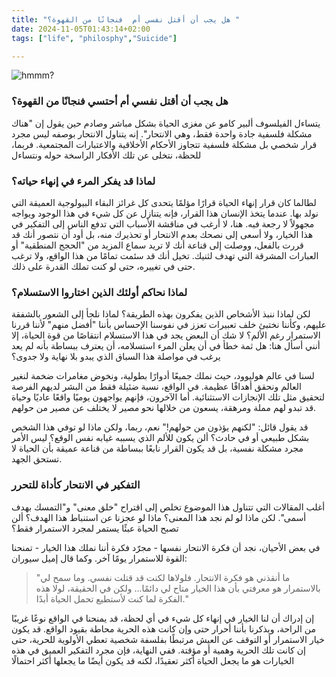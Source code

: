 ```yaml
---
title: "هل يجب أن أقتل نفسي أم  فنجانًا من القهوة؟ "
date: 2024-11-05T01:43:14+02:00
tags: ["life", "philosphy","Suicide"]

---
```

![hmmm?](/images/cofeez-.png)

### هل يجب أن أقتل نفسي أم أحتسي فنجانًا من القهوة؟

يتساءل الفيلسوف ألبير كامو عن مغزى الحياة بشكل مباشر وصادم حين يقول إن "هناك مشكلة فلسفية جادة واحدة فقط، وهي الانتحار". إنه يتناول الانتحار بوصفه ليس مجرد قرار شخصي بل مشكلة فلسفية تتجاوز الأحكام الأخلاقية والاعتبارات المجتمعية. فربما، للحظة، نتخلى عن تلك الأفكار الراسخة حوله ونتساءل
### لماذا قد يفكر المرء في إنهاء حياته؟

لطالما كان قرار إنهاء الحياة قرارًا مؤلمًا يتحدى كل غرائز البقاء البيولوجية العميقة التي نولد بها. عندما يتخذ الإنسان هذا القرار، فإنه يتنازل عن كل شيء في هذا الوجود ويواجه مجهولاً لا رجعة فيه. هنا، لا أرغب في مناقشة الأسباب التي تدفع الناس إلى التفكير في هذا الخيار، ولا أسعى إلى نصحك بعدم الانتحار أو تحذيرك منه، بل أود أن نتصور أنك قد قررت بالفعل، ووصلت إلى قناعة أنك لا تريد سماع المزيد من "الحجج المنطقية" أو العبارات المشرقة التي تهدف لثنيك. تخيل أنك قد سئمت تمامًا من هذا الواقع، ولا ترغب حتى في تغييره، حتى لو كنت تملك القدرة على ذلك.

### لماذا نحاكم أولئك الذين اختاروا الاستسلام؟
لكن لماذا ننبذ الأشخاص الذين يفكرون بهذه الطريقة؟ لماذا نلجأ إلى الشعور بالشفقة عليهم، وكأننا نختبئ خلف تعبيرات تعزز في نفوسنا الإحساس بأننا "أفضل منهم" لأننا قررنا الاستمرار رغم الألم؟ لا شك أن البعض يجد في هذا الاستسلام انتقاصًا من قوة الحياة، إلا أنني أسأل هنا: هل ثمة خطأ في أن يعلن المرء استسلامه، أن يعترف ببساطة بأنه لم يعد يرغب في مواصلة هذا السباق الذي يبدو بلا نهاية ولا جدوى؟

لسنا في عالم هوليوود، حيث نملك جميعًا أدوارًا بطولية، ونخوض مغامرات ضخمة لنغير العالم ونحقق أهدافًا عظيمة. في الواقع، نسبة ضئيلة فقط من البشر لديهم الفرصة لتحقيق مثل تلك الإنجازات الاستثنائية. أما الآخرون، فإنهم يواجهون يوميًا واقعًا عاديًا وحياة قد تبدو لهم مملة ومرهقة، يسعون من خلالها نحو مصير لا يختلف عن مصير من حولهم.

قد يقول قائل: "لكنهم يؤذون من حولهم!" نعم، ربما، ولكن ماذا لو توفي هذا الشخص بشكل طبيعي أو في حادث؟ ألن يكون للألم الذي يسببه غيابه نفس الوقع؟ ليس الأمر مجرد مشكلة نفسية، بل قد يكون القرار نابعًا ببساطة من قناعة عميقة بأن الحياة لا تستحق الجهد.
### التفكير في الانتحار كأداة للتحرر
أغلب المقالات التي تتناول هذا الموضوع تخلص إلى اقتراح "خلق معنى" و"التمسك بهدف أسمى". لكن ماذا لو لم نجد هذا المعنى؟ ماذا لو عجزنا عن استنباط هذا الهدف؟ ألن تصبح الحياة عبئًا يستمر لمجرد الاستمرار فقط؟

في بعض الأحيان، نجد أن فكرة الانتحار نفسها - مجرّد فكرة أننا نملك هذا الخيار - تمنحنا القوة للاستمرار يومًا آخر. وكما قال إميل سيوران:

>"ما أنقذني هو فكرة الانتحار. فلولاها لكنت قد قتلت نفسي. وما سمح لي بالاستمرار هو معرفتي بأن هذا الخيار متاح لي دائمًا... ولكن في الحقيقة، لولا هذه الفكرة لما كنت لأستطيع تحمل الحياة أبدًا."

إن إدراك أن لنا الخيار في إنهاء كل شيء في أي لحظة، قد يمنحنا في الواقع نوعًا غريبًا من الراحة، ويذكرنا بأننا أحرار حتى وإن كانت هذه الحرية محاطة بقيود الواقع. 
قد يكون خيار الاستمرار أو التوقف عن العيش مرتبطًا بفلسفة شخصية تعطي الأولوية للحرية، حتى إن كانت تلك الحرية وهمية أو مؤقتة. ففي النهاية، فإن مجرد التفكير العميق في هذه الخيارات هو ما يجعل الحياة أكثر تعقيدًا، لكنه قد يكون أيضًا ما يجعلها أكثر احتمالًا